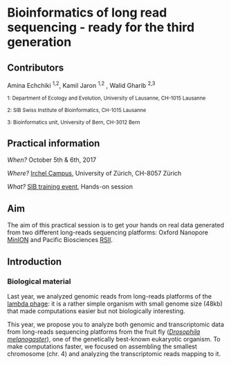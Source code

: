 
# Bioinformatics of long read sequencing - ready for the third generation

## Contributors

Amina Echchiki <sup>1,2</sup>, Kamil Jaron <sup>1,2</sup> , Walid Gharib <sup>2,3</sup>

<sup>1: Department of Ecology and Evolution, University of Lausanne, CH-1015 Lausanne</sup>

<sup>2: SIB Swiss Institute of Bioinformatics, CH-1015 Lausanne</sup>

<sup>3: Bioinformatics unit, University of Bern, CH-3012 Bern</sup>


## Practical information 

*When?* October 5th & 6th, 2017 

*Where?* [Irchel Campus](http://www.uzh.ch/en/about/info/sites/irchel.html), University of Zürich, CH-8057 Zürich

*What?* [SIB training event](http://www.sib.swiss/training/upcoming-training-events/2017-longreads02), Hands-on session


## Aim

The aim of this practical session is to get your hands on real data generated from two different long-reads sequencing platforms: Oxford Nanopore [MinION](https://nanoporetech.com/products/minion) and Pacific Biosciences [RSII](http://www.pacb.com/products-and-services/pacbio-systems/rsii/). 


## Introduction 

### Biological material

Last year, we analyzed genomic reads from long-reads platforms of the [lambda phage](https://en.wikipedia.org/wiki/Lambda_phage): it is a rather simple organism with small genome size (48kb) that made computations easier but not biologically interesting. 

This year, we propose you to analyze both genomic and transcriptomic data from long-reads sequencing platforms from the fruit fly ([*Drosophila melanogaster*](https://en.wikipedia.org/wiki/Drosophila_melanogaster)), one of the genetically best-known eukaryotic organism. To make computations faster, we focused on assembling the smallest chromosome (chr. 4) and analyzing the transcriptomic reads mapping to it. 
